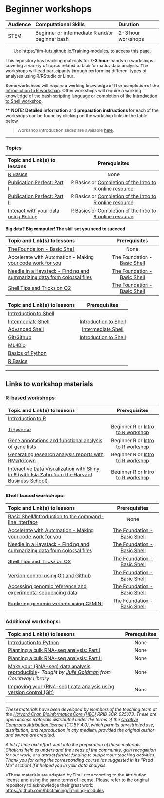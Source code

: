 # Beginner workshops

| Audience | Computational Skills | Duration |
:----------|:----------|:----------|
| STEM | Beginner or intermediate R and/or beginner bash | 2-3 hour workshops |

<p align="center">
Use https://tim-lutz.github.io/Training-modules/ to access this page.
</p>

This repository has teaching materials for **2-3 hour**, hands-on workshops covering a variety of topics related to bioinformatics data analysis. The workshops will lead participants through performing different types of analyses using R/RStudio or Linux. 

Some workshops will require a working knowledge of R or completion of the [Introduction to R workshop](IntroR). Other workshops will require a working knowledge of the bash scripting language or completion of the [Introduction to Shell workshop](https://tim-lutz.github.io/Training-modules/Basic_shell/). 

** **NOTE: Detailed information** and **preparation instructions** for each of the workshops can be found by clicking on the workshop links in the table below.

> Workshop introduction slides are available [here](https://tim-lutz.github.io/Training-modules/raw/master/Intro_current_topics_online_2022.pdf).

***

### Topics
| Topic and Link(s) to lessons | Prerequisites |
|:---------------|:-------------:|
| [R Basics]([https://tim-lutz.github.io/Training-modules]https://tim-lutz.github.io/Training-modules/IntroR/) | None |
| [Publication Perfect: Part I](publication_perfect#part-i) | R Basics or [Completion of the Intro to R online resource](https://projects.iq.harvard.edu/hcatrresource/) | 
| [Publication Perfect: Part II](publication_perfect#part-ii) | R Basics or [Completion of the Intro to R online resource](https://projects.iq.harvard.edu/hcatrresource/) | 
| [Interact with your data using Rshiny](https://tim-lutz.github.io/Training-modules/RShiny/) | R Basics or [Completion of the Intro to R online resource](https://projects.iq.harvard.edu/hcatrresource/) |

**Big data? Big computer! The skill set you need to succeed**


| Topic and Link(s) to lessons | Prerequisites |
|:---------------|:-------------:|
| [The Foundation - Basic Shell](https://tim-lutz.github.io/Training-modules/Basic_shell/)	| None |
| [Accelerate with Automation - Making your code work for you](https://tim-lutz.github.io/Training-modules/Accelerate_with_automation/)	| [The Foundation - Basic Shell](https://tim-lutz.github.io/Training-modules/Basic_shell/) | 
| [Needle in a Haystack - Finding and summarizing data from colossal files](https://tim-lutz.github.io/Training-modules/Finding_and_summarizing_colossal_files/) | [The Foundation - Basic Shell](https://tim-lutz.github.io/Training-modules/Basic_shell/) | 
| [Shell Tips and Tricks on O2](https://tim-lutz.github.io/Training-modules/Tips_and_Tricks_on_O2/) | [The Foundation - Basic Shell](https://tim-lutz.github.io/Training-modules/Basic_shell/) |


| Topic and Link(s) to lessons | Prerequisites |
|:---------------|:-------------:|
| [Introduction to Shell](https://tim-lutz.github.io/Training-modules/Intro_shell/)
| [Intermediate Shell](https://tim-lutz.github.io/Training-modules/Intermediate_shell/)	| [Introduction to Shell](https://tim-lutz.github.io/Training-modules/Intro_shell/)
| [Advanced Shell](https://tim-lutz.github.io/Training-modules/Advanced_shell/) | [Intermediate Shell](https://tim-lutz.github.io/Training-modules/Intermediate_shell/)
| [Git/Github](https://tim-lutz.github.io/Training-modules/Git-Github/) | [Introduction to Shell](https://tim-lutz.github.io/Training-modules/Intro_shell/) 
| [ML4Bio](https://tim-lutz.github.io/Training-modules/ML4bio_installation_instructions)
| [Basics of Python](Python)
| [R Basics](https://tim-lutz.github.io/Training-modules/IntroR/) 

***

## Links to workshop materials

### R-based workshops:

| Topic and Link(s) to lessons | Prerequisites |
|:---------------|:-------------:|
| [Introduction to R](IntroR)
| [Tidyverse](Tidyverse_ggplot2) | Beginner R or [Intro to R workshop](IntroR)
| [Gene annotations and functional analysis of gene lists](DGE-functional-analysis) | Beginner R or [Intro to R workshop](IntroR) |
| [Generating research analysis reports with RMarkdown](Rmarkdown) | Beginner R or [Intro to R workshop](IntroR) |
| [Interactive Data Visualization with Shiny in R (with Ista Zahn from the Harvard Business School)](https://github.com/izahn/shiny_workshop) | Beginner R or [Intro to R workshop](IntroR)

### Shell-based workshops:

| Topic and Link(s) to lessons | Prerequisites |
|:---------------|:-------------:|
| [Basic Shell/Introduction to the command-line interface](https://tim-lutz.github.io/Training-modules/Basic_shell/) | None |
| [Accelerate with Automation - Making your code work for you](https://tim-lutz.github.io/Training-modules/Accelerate_with_automation/)	| [The Foundation - Basic Shell](https://tim-lutz.github.io/Training-modules/Basic_shell/) | 
| [Needle in a Haystack - Finding and summarizing data from colossal files](https://tim-lutz.github.io/Training-modules/Finding_and_summarizing_colossal_files/) | [The Foundation - Basic Shell](https://tim-lutz.github.io/Training-modules/Basic_shell/) |
| [Shell Tips and Tricks on O2](https://tim-lutz.github.io/Training-modules/Tips_and_Tricks_on_O2/) | [The Foundation - Basic Shell](https://tim-lutz.github.io/Training-modules/Basic_shell/) |
| [Version control using Git and Github](Git-Github) | [The Foundation - Basic Shell](https://tim-lutz.github.io/Training-modules/Basic_shell/) |
| [Accessing genomic reference and experimental sequencing data](https://tim-lutz.github.io/Accessing_public_genomic_data) | [The Foundation - Basic Shell](https://tim-lutz.github.io/Training-modules/Basic_shell/) |
| [Exploring genomic variants using GEMINI](Exploring_variants_with_GEMINI) | [The Foundation - Basic Shell](https://tim-lutz.github.io/Training-modules/Basic_shell/)|

### Additional workshops:

| Topic and Link(s) to lessons | Prerequisites |
|:---------------|:-------------:|
| [Introduction to Python](Python) | None |
| [Planning a bulk RNA-seq analysis: Part I](planning_successful_rnaseq#part-i) | None |
| [Planning a bulk RNA-seq analysis: Part II](planning_successful_rnaseq#part-ii) | None |
| [Make your (RNA-seq) data analysis reproducible](reproducible_analyses)- *Taught by [Julie Goldman](https://scholar.harvard.edu/julie_goldman) from Countway Library* | None |
| [Improving your (RNA-seq) data analysis using version control (Git)](https://tim-lutz.github.io/versioning_data_scripts/) | None |


***

*These materials have been developed by members of the teaching team at the [Harvard Chan Bioinformatics Core (HBC)](http://bioinformatics.sph.harvard.edu/) RRID:SCR_025373. These are open access materials distributed under the terms of the [Creative Commons Attribution license](https://creativecommons.org/licenses/by/4.0/) (CC BY 4.0), which permits unrestricted use, distribution, and reproduction in any medium, provided the original author and source are credited.*

*A lot of time and effort went into the preparation of these materials. Citations help us understand the needs of the community, gain recognition for our work, and attract further funding to support our teaching activities. Thank you for citing the corresponding course (as suggested in its "Read Me" section) if it helped you in your data analysis.*

*These materials are adapted by Tim Lutz according to the Attribution license and using the same terms of license. Please refer to the original repository to acknowledge their great work: https://github.com/hbctraining/Training-modules

